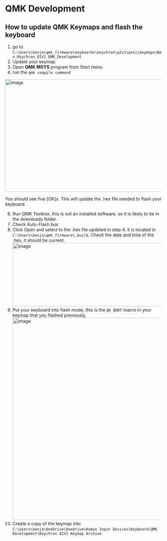 # QMK Development


## How to update QMK Keymaps and flash the keyboard
1. go to `C:\Users\benja\qmk_firmware\keyboards\keychron\q1v1\ansi\keymaps\Ben_Keychron_Q1V1_QMK_Development`
2. Update your keymap
3. Open **QMK MSYS** program from Start menu
4. run the `qmk compile command`
  <img width="864" height="362" alt="image" src="https://github.com/user-attachments/assets/fa5d6bbf-9dfa-4e1c-9d00-de2582137467" />

  You should see five [OK]s. This will update the .hex file needed to flash your keyboard.
  
6. Run QMK Toolbox, this is not an installed software, so it is likely to be in the downloads folder.
7. Check Auto-Flash box
8. Click Open and select to the .hex file updated in step 4, it is located in `C:\Users\benja\qmk_firmware\.build`. Check the date and time of the .hex, it should be current.
   <img width="937" height="204" alt="image" src="https://github.com/user-attachments/assets/c592b795-9105-4499-ad0c-f7b40d2d398e" />
10. Put your keyboard into flash mode, this is the `QK_BOOT` macro in your keymap that you flashed previously.
    <img width="950" height="650" alt="image" src="https://github.com/user-attachments/assets/75afdcbd-c5ed-48a6-be7b-0767d800903f" />
11. Create a copy of the keymap into `C:\Users\benja\OneDrive\Onedrive\Human Input Devices\Keyboard\QMK Development\Keychron Q1V1 Keymap Archive`
